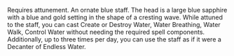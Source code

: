 Requires attunement. An ornate blue staff. The head is a large blue sapphire with a blue and gold setting in the shape of a cresting wave. While attuned to the staff, you can cast Create or Destroy Water, Water Breathing, Water Walk, Control Water without needing the required spell components. Additionally, up to three times per day, you can use the staff as if it were a Decanter of Endless Water.